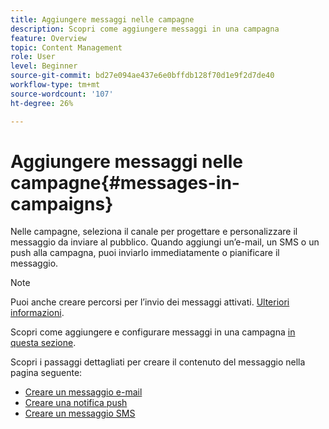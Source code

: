 ```yaml
---
title: Aggiungere messaggi nelle campagne
description: Scopri come aggiungere messaggi in una campagna
feature: Overview
topic: Content Management
role: User
level: Beginner
source-git-commit: bd27e094ae437e6e0bffdb128f70d1e9f2d7de40
workflow-type: tm+mt
source-wordcount: '107'
ht-degree: 26%

---
```



# Aggiungere messaggi nelle campagne{#messages-in- campaigns}

Nelle campagne, seleziona il canale per progettare e personalizzare il messaggio da inviare al pubblico. Quando aggiungi un’e-mail, un SMS o un push alla campagna, puoi inviarlo immediatamente o pianificare il messaggio.

>[!NOTE]
>Puoi anche creare percorsi per l’invio dei messaggi attivati. [Ulteriori informazioni](messages-in-journeys.md).

Scopri come aggiungere e configurare messaggi in una campagna [in questa sezione](../campaigns/create-campaign.md).

Scopri i passaggi dettagliati per creare il contenuto del messaggio nella pagina seguente:

* [Creare un messaggio e-mail](create-email.md)
* [Creare una notifica push](create-push.md)
* [Creare un messaggio SMS](create-sms.md)
